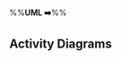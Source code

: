 <link rel="stylesheet" href="{{baseUrl}}/css/textbook.css">

<div class="website-content">

%%**UML :arrow_right:**%%

## Activity Diagrams

<div id="main">

<include src="./introduction/topicPanel.md" />
<include src="./basicNotations/topicPanel.md" />

</div>

</div>
